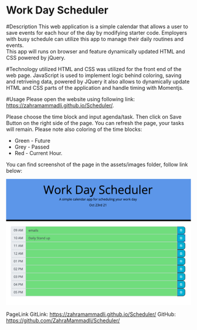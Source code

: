 # Work Day Scheduler

#Description
This web application is a simple calendar that allows a user to save events for each hour of the day by modifying starter code. Employers with busy schedule can utilize this app to manage their daily routines and events.  
This app will runs on browser and feature dynamically updated HTML and CSS powered by jQuery.

#Technology utilized
HTML and CSS was utilized for the front end of the web page. JavaScript is used to implement logic behind coloring, saving and retriveing data, powered by JQuery it also allows to dynamically update HTML and CSS parts of the application and handle timing with Momentjs.

#Usage
Please open the website using following link: https://zahramammadli.github.io/Scheduler/.

Please choose the time block and input agenda/task.
Then click on Save Button on the right side of the page.
You can refresh the page, your tasks will remain.
Please note also coloring of the time blocks:

- Green - Future
- Grey - Passed
- Red - Current Hour.

You can find screenshot of the page in the assets/images folder, follow link below:

![ScreenCapture of the webpage](Assets/images/Screenshot.png)

PageLink
GitLink: https://zahramammadli.github.io/Scheduler/
GitHub: https://github.com/ZahraMammadli/Scheduler/
